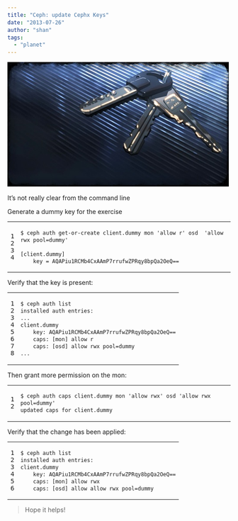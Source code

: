 ```yaml
---
title: "Ceph: update Cephx Keys"
date: "2013-07-26"
author: "shan"
tags: 
  - "planet"
---
```


![](images/cephx-update-keys.jpg "Ceph update Cephx Keys")

It’s not really clear from the command line

Generate a dummy key for the exercise

<table><tbody><tr><td class="gutter"><pre class="line-numbers"><span class="line-number">1</span>
<span class="line-number">2</span>
<span class="line-number">3</span>
<span class="line-number">4</span>
</pre></td><td class="code"><pre><code class="bash"><span class="line"><span class="nv">$ </span>ceph auth get-or-create client.dummy mon <span class="s1">'allow r'</span> osd  <span class="s1">'allow rwx pool=dummy'</span>
</span><span class="line">
</span><span class="line"><span class="o">[</span>client.dummy<span class="o">]</span>
</span><span class="line">    <span class="nv">key</span> <span class="o">=</span> <span class="nv">AQAPiu1RCMb4CxAAmP7rrufwZPRqy8bpQa2OeQ</span><span class="o">==</span>
</span></code></pre></td></tr></tbody></table>

Verify that the key is present:

<table><tbody><tr><td class="gutter"><pre class="line-numbers"><span class="line-number">1</span>
<span class="line-number">2</span>
<span class="line-number">3</span>
<span class="line-number">4</span>
<span class="line-number">5</span>
<span class="line-number">6</span>
<span class="line-number">7</span>
<span class="line-number">8</span>
</pre></td><td class="code"><pre><code class="bash"><span class="line"><span class="nv">$ </span>ceph auth list
</span><span class="line">installed auth entries:
</span><span class="line">...
</span><span class="line">client.dummy
</span><span class="line">    key: <span class="nv">AQAPiu1RCMb4CxAAmP7rrufwZPRqy8bpQa2OeQ</span><span class="o">==</span>
</span><span class="line">    caps: <span class="o">[</span>mon<span class="o">]</span> allow r
</span><span class="line">    caps: <span class="o">[</span>osd<span class="o">]</span> allow rwx <span class="nv">pool</span><span class="o">=</span>dummy
</span><span class="line">...
</span></code></pre></td></tr></tbody></table>

Then grant more permission on the mon:

<table><tbody><tr><td class="gutter"><pre class="line-numbers"><span class="line-number">1</span>
<span class="line-number">2</span>
</pre></td><td class="code"><pre><code class="bash"><span class="line"><span class="nv">$ </span>ceph auth caps client.dummy mon <span class="s1">'allow rwx'</span> osd <span class="s1">'allow rwx pool=dummy'</span>
</span><span class="line">updated caps <span class="k">for </span>client.dummy
</span></code></pre></td></tr></tbody></table>

Verify that the change has been applied:

<table><tbody><tr><td class="gutter"><pre class="line-numbers"><span class="line-number">1</span>
<span class="line-number">2</span>
<span class="line-number">3</span>
<span class="line-number">4</span>
<span class="line-number">5</span>
<span class="line-number">6</span>
</pre></td><td class="code"><pre><code class="bash"><span class="line"><span class="nv">$ </span>ceph auth list
</span><span class="line">installed auth entries:
</span><span class="line">client.dummy
</span><span class="line">    key: <span class="nv">AQAPiu1RCMb4CxAAmP7rrufwZPRqy8bpQa2OeQ</span><span class="o">==</span>
</span><span class="line">    caps: <span class="o">[</span>mon<span class="o">]</span> allow rwx
</span><span class="line">    caps: <span class="o">[</span>osd<span class="o">]</span> allow allow rwx <span class="nv">pool</span><span class="o">=</span>dummy
</span></code></pre></td></tr></tbody></table>

  

> Hope it helps!

